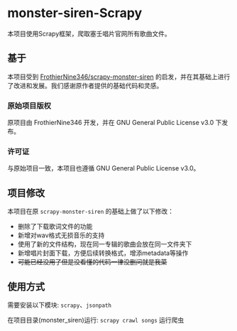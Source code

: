 # monster-siren-Scrapy

本项目使用Scrapy框架，爬取塞壬唱片官网所有歌曲文件。

## 基于
本项目受到 [FrothierNine346/scrapy-monster-siren](https://github.com/FrothierNine346/scrapy-monster-siren) 的启发，并在其基础上进行了改进和发展。我们感谢原作者提供的基础代码和灵感。

### 原始项目版权
原项目由 FrothierNine346 开发，并在 GNU General Public License v3.0 下发布。

### 许可证
与原始项目一致，本项目也遵循 GNU General Public License v3.0。

## 项目修改
本项目在原 `scrapy-monster-siren` 的基础上做了以下修改：
- 删除了下载歌词文件的功能
- 新增对wav格式无损音乐的支持
- 使用了新的文件结构，现在同一专辑的歌曲会放在同一文件夹下
- 新增唱片封面下载，方便后续转换格式，增添metadata等操作
- ~~可能已经没用了但是没看懂的代码一律没删问就是我菜~~

## 使用方式
需要安装以下模块:
`scrapy`、`jsonpath`

在项目目录(monster_siren)运行:
```scrapy crawl songs```
运行爬虫